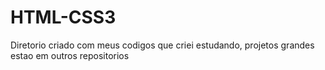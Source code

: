 # HTML-CSS3
 
Diretorio criado com meus codigos que criei estudando, projetos grandes estao em outros repositorios
